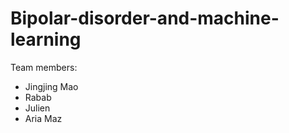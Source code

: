 ﻿# Bipolar-disorder-and-machine-learning

Team members:
- Jingjing Mao 
- Rabab
- Julien 
- Aria Maz